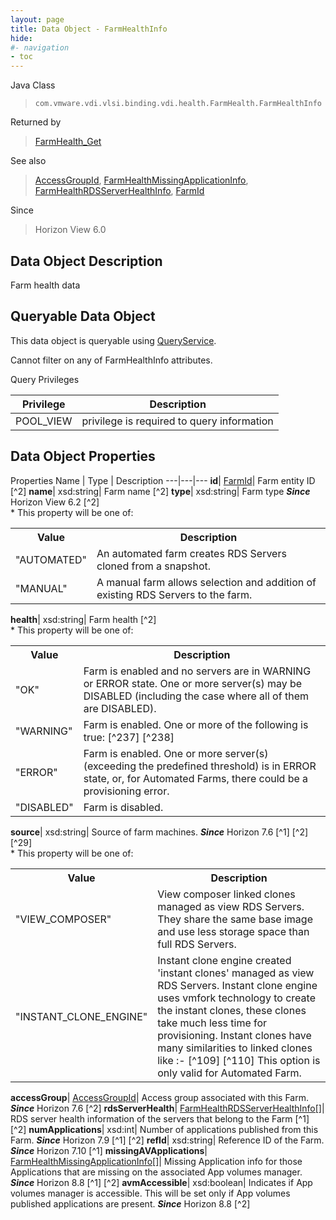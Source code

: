 ```yaml
---
layout: page
title: Data Object - FarmHealthInfo
hide:
#- navigation
- toc
---
```






Java Class
> `com.vmware.vdi.vlsi.binding.vdi.health.FarmHealth.FarmHealthInfo`

Returned by
> [FarmHealth_Get](vdi.health.FarmHealth.md#get)

See also
> [AccessGroupId](vdi.entity.AccessGroupId.md), [FarmHealthMissingApplicationInfo](vdi.health.FarmHealth.MissingApplicationInfo.md), [FarmHealthRDSServerHealthInfo](vdi.health.FarmHealth.RDSServerHealthInfo.md), [FarmId](vdi.entity.FarmId.md)

Since
> Horizon View 6.0


## Data Object Description

Farm health data

##  Queryable Data Object

This data object is queryable using [QueryService](vdi.query.QueryService.md "QueryService").

Cannot filter on any of FarmHealthInfo attributes.

Query Privileges

Privilege |  Description
---|---
POOL_VIEW|  privilege is required to query information



## Data Object Properties
Properties
Name |  Type |  Description
---|---|---
**id**| [FarmId](vdi.entity.FarmId.md)|  Farm entity ID [^2]
**name**|  xsd:string|  Farm name [^2]
**type**|  xsd:string|  Farm type  **_Since_** Horizon View 6.2 [^2]<br>* This property will be one of:<br><table><tr><th>Value</th><th>Description</th></tr><tr><td>"AUTOMATED"</td><td>An automated farm creates RDS Servers cloned from a snapshot.</td></tr><tr><td>"MANUAL"</td><td>A manual farm allows selection and addition of existing RDS Servers to the farm.</td></tr></table>
**health**|  xsd:string|  Farm health [^2]<br>* This property will be one of:<br><table><tr><th>Value</th><th>Description</th></tr><tr><td>"OK"</td><td>Farm is enabled and no servers are in WARNING or ERROR state. One or more server(s) may be DISABLED (including the case where all of them are DISABLED).</td></tr><tr><td>"WARNING"</td><td>Farm is enabled. One or more of the following is true: [^237] [^238]</td></tr><tr><td>"ERROR"</td><td>Farm is enabled. One or more server(s) (exceeding the predefined threshold) is in ERROR state, or, for Automated Farms, there could be a provisioning error.</td></tr><tr><td>"DISABLED"</td><td>Farm is disabled.</td></tr></table>
**source**|  xsd:string|  Source of farm machines.  **_Since_** Horizon 7.6 [^1] [^2] [^29]<br>* This property will be one of:<br><table><tr><th>Value</th><th>Description</th></tr><tr><td>"VIEW_COMPOSER"</td><td>View composer linked clones managed as view RDS Servers. They share the same base image and use less storage space than full RDS Servers.</td></tr><tr><td>"INSTANT_CLONE_ENGINE"</td><td>Instant clone engine created 'instant clones' managed as view RDS Servers. Instant clone engine uses vmfork technology to create the instant clones, these clones take much less time for provisioning. Instant clones have many similarities to linked clones like :- [^109] [^110] This option is only valid for Automated Farm.</td></tr></table>
**accessGroup**| [AccessGroupId](vdi.entity.AccessGroupId.md)|  Access group associated with this Farm.  **_Since_** Horizon 7.6 [^2]
**rdsServerHealth**| [FarmHealthRDSServerHealthInfo[]](vdi.health.FarmHealth.RDSServerHealthInfo.md)|  RDS server health information of the servers that belong to the Farm [^1] [^2]
**numApplications**|  xsd:int|  Number of applications published from this Farm.  **_Since_** Horizon 7.9 [^1] [^2]
**refId**|  xsd:string|  Reference ID of the Farm.  **_Since_** Horizon 7.10 [^1]
**missingAVApplications**| [FarmHealthMissingApplicationInfo[]](vdi.health.FarmHealth.MissingApplicationInfo.md)|  Missing Application info for those Applications that are missing on the associated App volumes manager.  **_Since_** Horizon 8.8 [^1] [^2]
**avmAccessible**|  xsd:boolean|  Indicates if App volumes manager is accessible. This will be set only if App volumes published applications are present.  **_Since_** Horizon 8.8 [^2]
 


 
